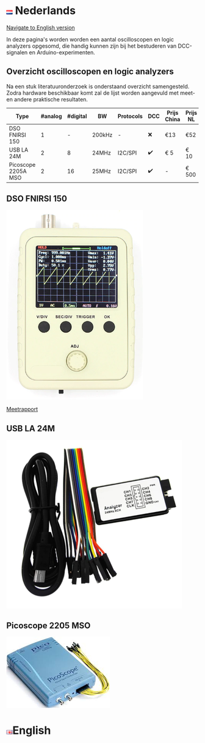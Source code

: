 # ![Nederlandse vlag](../images/nl.gif) Nederlands

[Navigate to English version](#English)


In deze pagina's worden worden een aantal oscilloscopen en logic analyzers opgesomd, die handig kunnen zijn bij het bestuderen van DCC-signalen en Arduino-experimenten.



## Overzicht oscilloscopen en logic analyzers

Na een stuk literatuuronderzoek is onderstaand overzicht samengesteld. Zodra hardware beschikbaar komt zal de lijst worden aangevuld met meet- en andere praktische resultaten.

|Type                |#analog|#digital|BW    |Protocols|DCC|Prijs China|Prijs NL|
|--------------------|-------|--------|------|---------|---|-----------|--------|
|DSO FNIRSI 150      |1      |-       |200kHz| -       |❌ |&euro;13   |&euro;52|
|USB LA 24M          |2      |8       |24MHz |I2C/SPI  |✔️ |&euro; 5   |&euro; 10|
|Picoscope 2205A MSO |2      |16      |25MHz |I2C/SPI  |✔️ |-          |&euro; 500|

## DSO FNIRSI 150
![DSO FIRSI 150](./images/DSOFNIRSI150.PNG)

[Meetrapport](./DSOFNIRSI150/README.md)

## USB LA 24M

![USB LA](./images/USBLogicAnalyzer24M.PNG)

## Picoscope 2205 MSO

![Picoscope2205MSO](./images/Picoscope2205MSO.jpeg)


# ![English flag](../images/gb.gif)English
